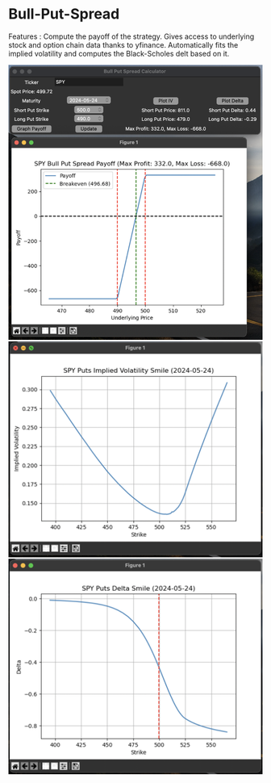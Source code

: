# Bull-Put-Spread

Features : Compute the payoff of the strategy. Gives access to underlying stock and option chain data thanks to yfinance. Automatically fits the implied volatility and computes the Black-Scholes delt based on it.

![GUI](https://raw.githubusercontent.com/Bartbulteau/Bull-Put-Spread/main/img/gui.png)
![IV](https://raw.githubusercontent.com/Bartbulteau/Bull-Put-Spread/main/img/iv.png)
![DELTA](https://raw.githubusercontent.com/Bartbulteau/Bull-Put-Spread/main/img/delta.png)